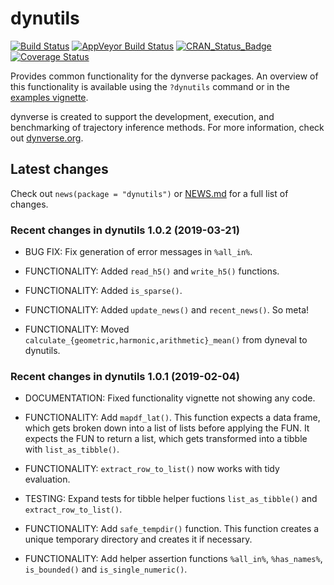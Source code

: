 
# dynutils

[![Build
Status](https://travis-ci.org/dynverse/dynutils.svg?branch=master)](https://travis-ci.org/dynverse/dynutils)
[![AppVeyor Build
Status](https://ci.appveyor.com/api/projects/status/github/dynverse/dynutils?branch=master&svg=true)](https://ci.appveyor.com/project/dynverse/dynutils)
[![CRAN\_Status\_Badge](https://www.r-pkg.org/badges/version/dynutils)](https://cran.r-project.org/package=dynutils)
[![Coverage
Status](https://codecov.io/gh/dynverse/dynutils/branch/master/graph/badge.svg)](https://codecov.io/gh/dynverse/dynutils?branch=master)

Provides common functionality for the dynverse packages. An overview of
this functionality is available using the `?dynutils` command or in the
[examples
vignette](https://CRAN.R-project.org/package=dynutils/vignettes/functionality.html).

dynverse is created to support the development, execution, and
benchmarking of trajectory inference methods. For more information,
check out [dynverse.org](dynverse.org).

## Latest changes

Check out `news(package = "dynutils")` or [NEWS.md](inst/NEWS.md) for a
full list of
changes.

<!-- This section gets automatically generated from inst/NEWS.md, and also generates inst/NEWS -->

### Recent changes in dynutils 1.0.2 (2019-03-21)

  - BUG FIX: Fix generation of error messages in `%all_in%`.

  - FUNCTIONALITY: Added `read_h5()` and `write_h5()` functions.

  - FUNCTIONALITY: Added `is_sparse()`.

  - FUNCTIONALITY: Added `update_news()` and `recent_news()`. So meta\!

  - FUNCTIONALITY: Moved
    `calculate_{geometric,harmonic,arithmetic}_mean()` from dyneval to
    dynutils.

### Recent changes in dynutils 1.0.1 (2019-02-04)

  - DOCUMENTATION: Fixed functionality vignette not showing any code.

  - FUNCTIONALITY: Add `mapdf_lat()`. This function expects a data
    frame, which gets broken down into a list of lists before applying
    the FUN. It expects the FUN to return a list, which gets transformed
    into a tibble with `list_as_tibble()`.

  - FUNCTIONALITY: `extract_row_to_list()` now works with tidy
    evaluation.

  - TESTING: Expand tests for tibble helper fuctions `list_as_tibble()`
    and `extract_row_to_list()`.

  - FUNCTIONALITY: Add `safe_tempdir()` function. This function creates
    a unique temporary directory and creates it if necessary.

  - FUNCTIONALITY: Add helper assertion functions `%all_in%`,
    `%has_names%`, `is_bounded()` and `is_single_numeric()`.
